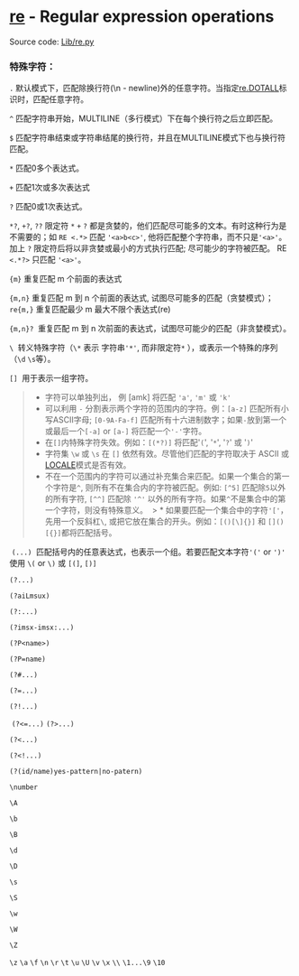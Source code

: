 # [re](https://docs.python.org/3/library/re.html) - Regular expression operations

Source code: [Lib/re.py](https://github.com/python/cpython/tree/3.6/Lib/re.py)


### 特殊字符：
 `.`  默认模式下，匹配除换行符(\n - newline)外的任意字符。当指定[re.DOTALL](https://docs.python.org/3/library/re.html#re.DOTALL)标识时，匹配任意字符。
 
 `^`  匹配字符串开始，MULTILINE（多行模式）下在每个换行符之后立即匹配。
 
 `$`  匹配字符串结束或字符串结尾的换行符，并且在MULTILINE模式下也与换行符匹配。
 
 `*`  匹配0多个表达式。
 
 `+`  匹配1次或多次表达式
 
 `?`  匹配0或1次表达式。
 
 `*?`, `+?`, `??`  限定符 `*` `+` `?` 都是贪婪的，他们匹配尽可能多的文本。有时这种行为是不需要的；如 `RE <.*>` 匹配 `'<a>b<c>'`, 他将匹配整个字符串，而不只是`'<a>'`。加上 `?` 限定符后将以非贪婪或最小的方式执行匹配; 尽可能少的字符被匹配。 RE `<.*?>` 只匹配 `'<a>'`。
 
 `{m}`  重复匹配 m 个前面的表达式
 
 `{m,n}`  重复匹配 m 到 n 个前面的表达式, 试图尽可能多的匹配（贪婪模式）；`re{m,}` 重复匹配最少 m 最大不限个表达式(re)
 
 `{m,n}?`  重复匹配 m 到 n 次前面的表达式，试图尽可能少的匹配（非贪婪模式）。
 
 `\`  转义特殊字符（`\*` 表示 字符串`'*'`, 而非限定符`*` ），或表示一个特殊的序列（`\d` `\s`等）。
 
 `[]`  用于表示一组字符。
 
  > * 字符可以单独列出， 例 [amk] 将匹配 `'a'`, `'m'` 或 `'k'`
  > * 可以利用 `-` 分割表示两个字符的范围内的字符。例：`[a-z]` 匹配所有小写ASCII字母; `[0-9A-Fa-f]` 匹配所有十六进制数字；如果`-`放到第一个或最后一个`[-a]` or `[a-]` 将匹配一个`'-'`字符。
  > * 在`[]`内特殊字符失效。例如：`[(*?)]` 将匹配'`(`', '`*`', '`?`' 或 '`)`'
  > * 字符集 `\w` 或 `\s` 在 `[]` 依然有效。尽管他们匹配的字符取决于 ASCII 或 [LOCALE](https://docs.python.org/3/library/re.html#re.LOCALE)模式是否有效。
  > * 不在一个范围内的字符可以通过补充集合来匹配。如果一个集合的第一个字符是`^`, 则所有不在集合内的字符被匹配。例如: `[^5]` 匹配除`5`以外的所有字符, `[^^]` 匹配除 `'^'` 以外的所有字符。如果`^`不是集合中的第一个字符，则没有特殊意义。
  > * 如果要匹配一个集合中的字符`'['`，先用一个反斜杠`\`, 或把它放在集合的开头。例如：`[()[\]{}]` 和 `[]()[{}]`都将匹配括号。
  
  `(...)`  匹配括号内的任意表达式，也表示一个组。若要匹配文本字符`'('` or `')'` 使用 `\(` or `\)` 或 `[(]`, `[)]`
  
  `(?...)`
  
  `(?aiLmsux)`
  
  `(?:...)`
  
  `(?imsx-imsx:...)`
  
  `(?P<name>)`
  
  `(?P=name)`
  
  `(?#...)`
  
  `(?=...)`
  
  `(?!...)`
  
  `(?<=...)` `(?>...)`
  
  `(?<...)`
  
  `(?<!...)`
  
  `(?(id/name)yes-pattern|no-patern)`
  
  `\number`
  
  `\A`
  
  `\b`
  
  `\B`
  
  `\d`
  
  `\D`
  
  `\s`
  
  `\S`
  
  `\w`
  
  `\W`
  
  `\Z`
  
  `\z` `\a` `\f` `\n` `\r` `\t` `\u` `\U` `\v` `\x` `\\` `\1...\9` `\10`
